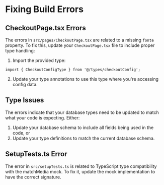 
# Fixing Build Errors

## CheckoutPage.tsx Errors

The errors in `src/pages/CheckoutPage.tsx` are related to a missing `fonte` property. 
To fix this, update your `CheckoutPage.tsx` file to include proper type handling:

1. Import the provided type:
```tsx
import { CheckoutConfigType } from '@/types/checkoutConfig';
```

2. Update your type annotations to use this type where you're accessing config data.

## Type Issues

The errors indicate that your database types need to be updated to match what your code is expecting.
Either:

1. Update your database schema to include all fields being used in the code, or
2. Update your type definitions to match the current database schema.

## SetupTests.ts Error

The error in `src/setupTests.ts` is related to TypeScript type compatibility with the matchMedia mock.
To fix it, update the mock implementation to have the correct signature.
